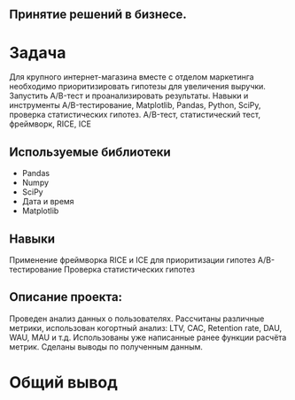 ## Принятие решений в бизнесе.
# Задача
Для крупного интернет-магазина вместе с отделом маркетинга необходимо приоритизировать гипотезы для увеличения выручки. Запустить A/B-тест и проанализировать результаты.
Навыки и инструменты
A/B-тестирование, Matplotlib, Pandas, Python, SciPy, проверка статистических гипотез.
A/B-тест, статистический тест, фреймворк, RICE, ICE
## Используемые библиотеки
- Pandas
- Numpy
- SciPy
- Дата и время
- Matplotlib
## Навыки
Применение фреймворка RICE и ICE для приоритизации гипотез
A/B-тестирование
Проверка статистических гипотез
## Описание проекта:
Проведен анализ данных о пользователях. Рассчитаны различные метрики, использован когортный анализ: LTV, CAC, Retention rate, DAU, WAU, MAU и т.д. Использованы уже написанные ранее функции расчёта метрик. Сделаны выводы по полученным данным.

# Общий вывод
